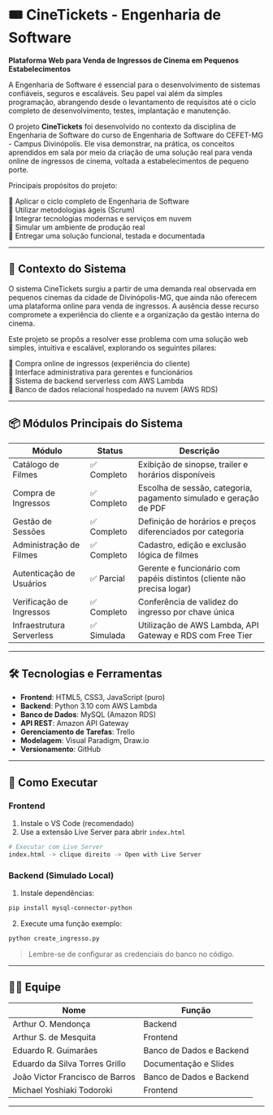 # 🎟️ CineTickets - Engenharia de Software

**Plataforma Web para Venda de Ingressos de Cinema em Pequenos Estabelecimentos**  

A Engenharia de Software é essencial para o desenvolvimento de sistemas confiáveis, seguros e escaláveis. Seu papel vai além da simples programação, abrangendo desde o levantamento de requisitos até o ciclo completo de desenvolvimento, testes, implantação e manutenção.

O projeto **CineTickets** foi desenvolvido no contexto da disciplina de Engenharia de Software do curso de Engenharia de Software do CEFET-MG - Campus Divinópolis. Ele visa demonstrar, na prática, os conceitos aprendidos em sala por meio da criação de uma solução real para venda online de ingressos de cinema, voltada a estabelecimentos de pequeno porte.

Principais propósitos do projeto:

🔹 Aplicar o ciclo completo de Engenharia de Software  
🔹 Utilizar metodologias ágeis (Scrum)  
🔹 Integrar tecnologias modernas e serviços em nuvem  
🔹 Simular um ambiente de produção real  
🔹 Entregar uma solução funcional, testada e documentada

---

## 🎯 Contexto do Sistema

O sistema CineTickets surgiu a partir de uma demanda real observada em pequenos cinemas da cidade de Divinópolis-MG, que ainda não oferecem uma plataforma online para venda de ingressos. A ausência desse recurso compromete a experiência do cliente e a organização da gestão interna do cinema.

Este projeto se propôs a resolver esse problema com uma solução web simples, intuitiva e escalável, explorando os seguintes pilares:

🔹 Compra online de ingressos (experiência do cliente)  
🔹 Interface administrativa para gerentes e funcionários  
🔹 Sistema de backend serverless com AWS Lambda  
🔹 Banco de dados relacional hospedado na nuvem (AWS RDS)

---

## 📦 Módulos Principais do Sistema

| Módulo                        | Status         | Descrição                                                                 |
|------------------------------|----------------|--------------------------------------------------------------------------|
| Catálogo de Filmes           | ✅ Completo     | Exibição de sinopse, trailer e horários disponíveis                      |
| Compra de Ingressos          | ✅ Completo     | Escolha de sessão, categoria, pagamento simulado e geração de PDF        |
| Gestão de Sessões            | ✅ Completo     | Definição de horários e preços diferenciados por categoria               |
| Administração de Filmes      | ✅ Completo     | Cadastro, edição e exclusão lógica de filmes                             |
| Autenticação de Usuários     | ✅ Parcial      | Gerente e funcionário com papéis distintos (cliente não precisa logar)   |
| Verificação de Ingressos     | ✅ Completo     | Conferência de validez do ingresso por chave única                       |
| Infraestrutura Serverless    | ✅ Simulada     | Utilização de AWS Lambda, API Gateway e RDS com Free Tier                |

---

## 🛠️ Tecnologias e Ferramentas

- **Frontend**: HTML5, CSS3, JavaScript (puro)
- **Backend**: Python 3.10 com AWS Lambda
- **Banco de Dados**: MySQL (Amazon RDS)
- **API REST**: Amazon API Gateway
- **Gerenciamento de Tarefas**: Trello
- **Modelagem**: Visual Paradigm, Draw.io
- **Versionamento**: GitHub

---

## 🚀 Como Executar

### Frontend

1. Instale o VS Code (recomendado)
2. Use a extensão Live Server para abrir `index.html`

```bash
# Executar com Live Server
index.html -> clique direito -> Open with Live Server
```

### Backend (Simulado Local)

1. Instale dependências:

```bash
pip install mysql-connector-python
```

2. Execute uma função exemplo:

```bash
python create_ingresso.py
```

> Lembre-se de configurar as credenciais do banco no código.

---

## 👨‍💻 Equipe

| Nome                              | Função                          |
|-----------------------------------|---------------------------------|
| Arthur O. Mendonça                | Backend                         |
| Arthur S. de Mesquita             | Frontend                        |
| Eduardo R. Guimarães              | Banco de Dados e Backend        |
| Eduardo da Silva Torres Grillo   | Documentação e Slides           |
| João Victor Francisco de Barros  | Banco de Dados e Backend        |
| Michael Yoshiaki Todoroki        | Frontend                        |

---
